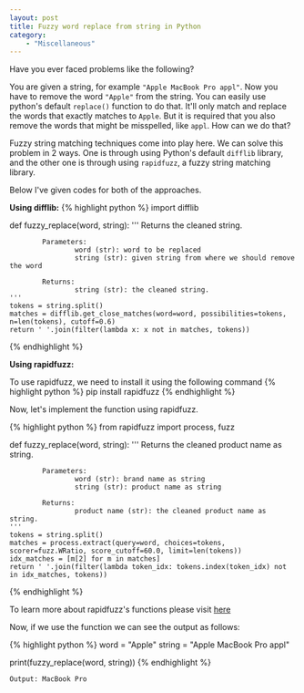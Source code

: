 ```yaml
---
layout: post
title: Fuzzy word replace from string in Python
category: 
    - "Miscellaneous"
---
```


Have you ever faced problems like the following?

You are given a string, for example `"Apple MacBook Pro appl"`. Now you have to remove the word `"Apple"` from the string.
You can easily use python's default `replace()` function to do that. It'll only match and replace the words that exactly matches to `Apple`. But it is required that you also remove the words that might be misspelled, like `appl`. How can we do that?

Fuzzy string matching techniques come into play here. We can solve this problem in 2 ways. One is through using Python's default `difflib` library, and the other one is through using `rapidfuzz`, a fuzzy string matching library.

Below I've given codes for both of the approaches.

**Using difflib:**
{% highlight python %}
import difflib

def fuzzy_replace(word, string):
    '''
    Returns the cleaned string.

            Parameters:
                    word (str): word to be replaced
                    string (str): given string from where we should remove the word

            Returns:
                    string (str): the cleaned string.
    '''
    tokens = string.split()
    matches = difflib.get_close_matches(word=word, possibilities=tokens, n=len(tokens), cutoff=0.6)
    return ' '.join(filter(lambda x: x not in matches, tokens))
{% endhighlight %}

**Using rapidfuzz:**

To use rapidfuzz, we need to install it using the following command
{% highlight python %}
pip install rapidfuzz
{% endhighlight %}

Now, let's implement the function using rapidfuzz.

{% highlight python %}
from rapidfuzz import process, fuzz

def fuzzy_replace(word, string):
    '''
    Returns the cleaned product name as string.

            Parameters:
                    word (str): brand name as string
                    string (str): product name as string

            Returns:
                    product name (str): the cleaned product name as string.
    '''
    tokens = string.split()
    matches = process.extract(query=word, choices=tokens, scorer=fuzz.WRatio, score_cutoff=60.0, limit=len(tokens))
    idx_matches = [m[2] for m in matches]
    return ' '.join(filter(lambda token_idx: tokens.index(token_idx) not in idx_matches, tokens))
{% endhighlight %}

To learn more about rapidfuzz's functions please visit [here](https://maxbachmann.github.io/RapidFuzz/process.html) 

Now, if we use the function we can see the output as follows:

{% highlight python %}
word = "Apple"
string = "Apple MacBook Pro appl"

print(fuzzy_replace(word, string))
{% endhighlight %}

```
Output: MacBook Pro
```
